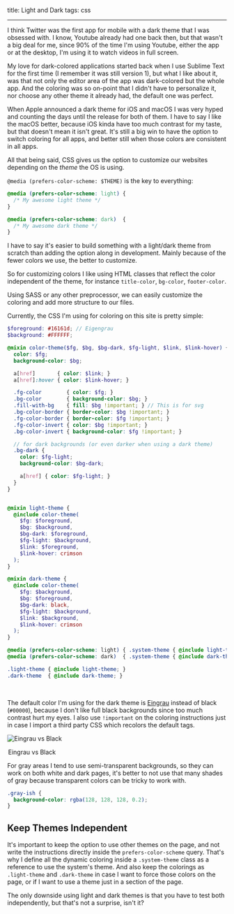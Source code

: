 title: Light and Dark
tags: css

----
I think Twitter was the first app for mobile with a dark theme that I was obsessed with. I know, Youtube already had one back then, but that wasn't a big deal for me, since 90% of the time I'm using Youtube, either the app or at the desktop, I'm using it to watch videos in full screen.

My love for dark-colored applications started back when I use Sublime Text for the first time (I remember it was still version 1), but what I like about it, was that not only the editor area of the app was dark-colored but the whole app. And the coloring was so on-point that I didn't have to personalize it, nor choose any other theme it already had, the default one was perfect.

When Apple announced a dark theme for iOS and macOS I was very hyped and counting the days until the release for both of them. I have to say I like the macOS better, because iOS kinda have too much contrast for my taste, but that doesn't mean it isn't great. It's still a big win to have the option to switch coloring for all apps, and better still when those colors are consistent in all apps.

All that being said, CSS gives us the option to customize our websites depending on the _theme_ the OS is using.

`@media (prefers-color-scheme: $THEME)` is the key to everything:

```css
@media (prefers-color-scheme: light) {
  /* My awesome light theme */
}

@media (prefers-color-scheme: dark)  {
  /* My awesome dark theme */
}
```

I have to say it's easier to build something with a light/dark theme from scratch than adding the option along in development. Mainly because of the fewer colors we use, the better to customize.

So for customizing colors I like using HTML classes that reflect the color independent of the theme, for instance `title-color`, `bg-color`, `footer-color`.

Using SASS or any other preprocessor, we can easily customize the coloring and add more structure to our files.

Currently, the CSS I'm using for coloring on this site is pretty simple:

```scss
$foreground: #16161d; // Eigengrau
$background: #FFFFFF;

@mixin color-theme($fg, $bg, $bg-dark, $fg-light, $link, $link-hover) {
  color: $fg;
  background-color: $bg;

  a[href]       { color: $link; }
  a[href]:hover { color: $link-hover; }

  .fg-color        { color: $fg; }
  .bg-color        { background-color: $bg; }
  .fill-with-bg    { fill: $bg !important; } // This is for svg
  .bg-color-border { border-color: $bg !important; }
  .fg-color-border { border-color: $fg !important; }
  .fg-color-invert { color: $bg !important; }
  .bg-color-invert { background-color: $fg !important; }

  // for dark backgrounds (or even darker when using a dark theme)
  .bg-dark {
    color: $fg-light;
    background-color: $bg-dark;

    a[href] { color: $fg-light; }
  }
}


@mixin light-theme {
  @include color-theme(
    $fg: $foreground,
    $bg: $background,
    $bg-dark: $foreground,
    $fg-light: $background,
    $link: $foreground,
    $link-hover: crimson
  );
}

@mixin dark-theme {
  @include color-theme(
    $fg: $background,
    $bg: $foreground,
    $bg-dark: black,
    $fg-light: $background,
    $link: $background,
    $link-hover: crimson
  );
}

@media (prefers-color-scheme: light) { .system-theme { @include light-theme; } }
@media (prefers-color-scheme: dark)  { .system-theme { @include dark-theme; } }

.light-theme { @include light-theme; }
.dark-theme  { @include dark-theme; }
```

<br>

The default color I'm using for the dark theme is [Eingrau][eingrau] instead of black (`#00000`), because I don't like full black backgrounds since too much contrast hurt my eyes. I also use `!important`  on the coloring instructions just in case I import a third party CSS which recolors the default tags.

<picture>

![Eingrau vs Black][eingrau-image]

<legend>Eingrau vs Black</legend>
</picture>

For gray areas I tend to use semi-transparent backgrounds, so they can work on both white and dark pages, it's better to not use that many shades of gray because transparent colors can be tricky to work with.

```css
.gray-ish {
  background-color: rgba(128, 128, 128, 0.2);
}
```

## Keep Themes Independent

It's important to keep the option to use other themes on the page, and not write the instructions directly inside the `prefers-color-scheme` query. That's  why I define all the dynamic coloring inside a `.system-theme` class as a reference to use the system's theme. And also keep the colorings as `.light-theme` and `.dark-theme` in case I want to force those colors on the page, or if I want to use a theme just in a section of the page.


The only downside using light and dark themes is that you have to test both independently, but that's not a surprise, isn't it?




[eingrau]: https://en.wikipedia.org/wiki/Eigengrau
[eingrau-image]: https://upload.wikimedia.org/wikipedia/commons/thumb/4/47/Eigengrau-vs-black.png/239px-Eigengrau-vs-black.png
